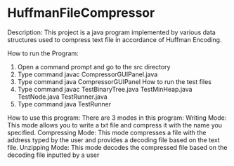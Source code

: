 # HuffmanFileCompressor
Description:
  This project is a java program implemented by various data structures used to compress text file in accordance of Huffman Encoding.
  
  
How to run the Program:
  1. Open a command prompt and go to the src directory
  2. Type command javac CompressorGUIPanel.java
  3. Type command java CompressorGUIPanel
How to run the test files
  1. Type command javac TestBinaryTree.java TestMinHeap.java TestNode.java TestRunner.java
  2. Type command java TestRunner

How to use this program:
	There are 3 modes in this program:
    Writing Mode: This mode allows you to write a txt file and compress it with the name you specified.
    Compressing Mode: This mode compresses a file with the address typed by the user and provides a decoding file based on the text file.
    Unzipping Mode: This mode decodes the compressed file based on the decoding file inputted by a user


